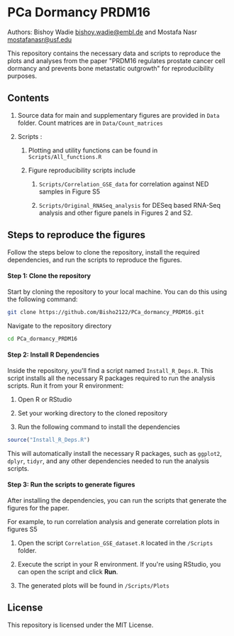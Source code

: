 # PCa Dormancy PRDM16

Authors: Bishoy Wadie [bishoy.wadie\@embl.de](mailto:bishoy.wadie@embl.de) and Mostafa Nasr [mostafanasr\@usf.edu](mailto:mostafanasr@usf.edu)

This repository contains the necessary data and scripts to reproduce the plots and analyses from the paper "PRDM16 regulates prostate cancer cell dormancy and prevents bone metastatic outgrowth" for reproducibility purposes.

## Contents

1.  Source data for main and supplementary figures are provided in `Data` folder. Count matrices are in `Data/Count_matrices`

2.  Scripts :

    1.  Plotting and utility functions can be found in `Scripts/All_functions.R`

    2.  Figure reproducibility scripts include

        1.  `Scripts/Correlation_GSE_data` for correlation against NED samples in Figure S5

        2.  `Scripts/Original_RNASeq_analysis` for DESeq based RNA-Seq analysis and other figure panels in Figures 2 and S2.

## Steps to reproduce the figures

Follow the steps below to clone the repository, install the required dependencies, and run the scripts to reproduce the figures.

#### Step 1: Clone the repository

Start by cloning the repository to your local machine. You can do this using the following command:

``` bash
git clone https://github.com/Bisho2122/PCa_dormancy_PRDM16.git
```

Navigate to the repository directory

``` bash
cd PCa_dormancy_PRDM16
```

#### Step 2: Install R Dependencies

Inside the repository, you'll find a script named `Install_R_Deps.R`. This script installs all the necessary R packages required to run the analysis scripts. Run it from your R environment:

1.  Open R or RStudio

2.  Set your working directory to the cloned repository

3.  Run the following command to install the dependencies

``` r
source("Install_R_Deps.R")
```

This will automatically install the necessary R packages, such as `ggplot2`, `dplyr`, `tidyr`, and any other dependencies needed to run the analysis scripts.

#### Step 3: Run the scripts to generate figures

After installing the dependencies, you can run the scripts that generate the figures for the paper.

For example, to run correlation analysis and generate correlation plots in figures S5

1.  Open the script `Correlation_GSE_dataset.R` located in the `/Scripts` folder.

2.  Execute the script in your R environment. If you're using RStudio, you can open the script and click **Run**.

3.  The generated plots will be found in `/Scripts/Plots`

## License

This repository is licensed under the MIT License.
